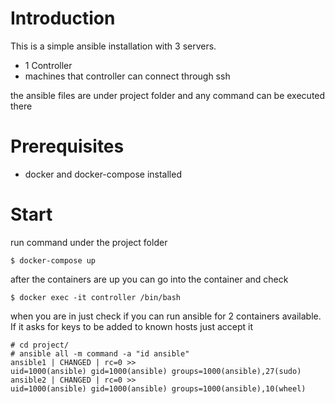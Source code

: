 # Introduction
This is a simple ansible installation with 3 servers. 
- 1 Controller
- machines that controller can connect through ssh

the ansible files are under project folder and any command can be executed there

# Prerequisites
- docker and docker-compose installed

# Start 
run command under the project folder
```
$ docker-compose up
```

after the containers are up you can go into the container and check 
```
$ docker exec -it controller /bin/bash
```

when you are in just check if you can run ansible for 2 containers available.
If it asks for keys to be added to known hosts just accept it
```
# cd project/
# ansible all -m command -a "id ansible"
ansible1 | CHANGED | rc=0 >>
uid=1000(ansible) gid=1000(ansible) groups=1000(ansible),27(sudo)
ansible2 | CHANGED | rc=0 >>
uid=1000(ansible) gid=1000(ansible) groups=1000(ansible),10(wheel)
```